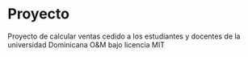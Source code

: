 # Proyecto
Proyecto de calcular ventas cedido a los estudiantes y docentes de la universidad Dominicana O&amp;M bajo licencia MIT
